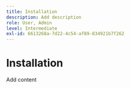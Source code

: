 ```yaml
---
title: Installation
description: Add description
role: User, Admin
level: Intermediate
exl-id: 6613268a-7d22-4c54-af89-834921b7f262
---
```

# Installation

Add content

